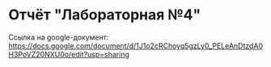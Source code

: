 # Отчёт "Лабораторная №4"

Ссылка на google-документ: https://docs.google.com/document/d/1J1o2cRChoyq5gzLy0_PELeAnDtzdA0H3PoVZ20NXU0o/edit?usp=sharing